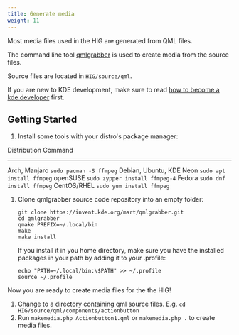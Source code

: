 ```yaml
---
title: Generate media
weight: 11
---
```


Most media files used in the HIG are generated from QML files.

The command line tool
[qmlgrabber](https://invent.kde.org/mart/qmlgrabber) is used
to create media from the source files.

Source files are located in `HIG/source/qml`.

If you are new to KDE development, make sure to read [how to become a kde
developer](https://community.kde.org/Get_Involved/development) first.

Getting Started
---------------

1.  Install some tools with your distro\'s package manager:

  Distribution               Command
  -------------------------- --------------------------------
  Arch, Manjaro              `sudo pacman -S ffmpeg`
  Debian, Ubuntu, KDE Neon   `sudo apt install ffmpeg`
  openSUSE                   `sudo zypper install ffmpeg-4`
  Fedora                     `sudo dnf install ffmpeg`
  CentOS/RHEL                `sudo yum install ffmpeg`

1.  Clone qmlgrabber source code repository into an empty folder:

    ``` {.sh}
    git clone https://invent.kde.org/mart/qmlgrabber.git
    cd qmlgrabber
    qmake PREFIX=~/.local/bin
    make
    make install
    ```

    If you install it in you home directory, make sure you have the
    installed packages in your path by adding it to your .profile:

    ``` {.sh}
    echo "PATH=~/.local/bin:\$PATH" >> ~/.profile
    source ~/.profile
    ```

Now you are ready to create media files for the the HIG!

1.  Change to a directory containing qml source files. E.g.
    `cd HIG/source/qml/components/actionbutton`
2.  Run `makemedia.php Actionbutton1.qml` or `makemedia.php .` to create
    media files.
